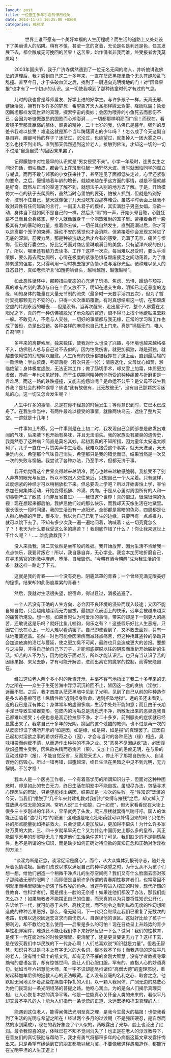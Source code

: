 ```yaml
---
layout: post
title: 一位医生多年手淫的惨烈经历
date: 2014-11-24 10:25:00 +0800
categories: 戒邪淫
---
```


　　　     世界上谁不愿有一个美好幸福的人生历程呢？而生活的道路上又处处设下了美丽诱人的陷阱。稍有不慎，甚至一念的贪着，无论是名是利还是色，任其发展下去，都会酿成无可挽回的苦果！这苦果，始作俑者非我而谁，终受报者舍我莫属呵！
　　2003年国庆节，我于广济寺偶然遇到了一位无名无闻的老人，并听他讲说佛法的道理后，我才感到自己这二十多年来，一直在茫茫黑夜里像个无头苍蝇般乱飞乱撞。直至今日，才于头破血流之后，找到了一扇通向光明境地的门！对“因缘果报”也才有了一个初步的认识。这一切使我嗅到了那种孩童时代才有过的气息。
　　儿时的我也曾是尊师爱友、好学上进的好学生。与许多孩子一样，天真无邪、健康活泼，拥有许多许多的梦想：希望象齐天大圣那样腾云驾雾、降妖除魔；象爱因斯坦那样发现世界的真理，探索宇宙的奥妙；会因为喂养的小鱼死去而悲伤不已；会因为听慷慨激昂的国歌而心潮澎湃……一切都那样明亮而广阔！而现在，看着镜子里那具羸弱的躯体，颓丧的精神，二十七岁的我，仿佛已是暮年。强烈的反差令我难以接受！难道这就是那个当年踌躇满志的少年吗？！怎么成了今天这副自暴自弃、龌龊可怜的样子？迷茫过，沉沦过，也绝望过，就象掉入一团大雾之中，怎么也找不到出路。直到那天偶然遇到这位老人，接触到佛法，才知这一切的一切不过是“自造自受”的因因果果罢了。
　　记得朦胧中对性最早的认识就是“男女授受不亲”。小学一年级时，连男女生之间说句话，借块橡皮，都会马上在班里引起一场轩然大波。当时就因怕同学的孤立与嘲讽，而再不敢与邻家的小女孩来往了，甚至连见了面都低头走过，心里还紧张的要命。之后，慢慢随着年龄的增长，就越来越在乎这方面的事情，越是不懂就越是好奇。既然从正当的渠道了解不到，就想法子从别的地方去了解。于是，开始模仿大一点的孩子去爬厕所，虽然当时心里怕的要死，怕被人抓到，但就是特别好奇，控制不住自己，整天就像饿了几天没吃东西那样难受。虽然平时表面上丝毫不敢对异性有任何越轨的言行，一副正人君子的模样，其实满肚子男盗女娼。淫欲一动，身体当下就如同不是自己的一样，然后头“嗡”的一声，开始头晕目眩，心脏狂跳不已而且全身痉挛，整个人就像置身于一个闷热难耐的笼子里。紧接着会有一股极其有力的暴动的力量，推着你去做，一切任其自然发生，直到高潮过后，你才可以逃离那个笼子的束缚，躁动不安的感觉也才会消除。但紧接着你会发现又掉进了无底的深渊，筋疲力尽。那是种被洗劫之后才会有的感受，充满了无奈、痛苦与懊悔，但已是行囊空空。好比乞丐面对商店里琳琅满目的美食，只有望洋兴叹的份儿了。所以，哪里还有精力去读书、工作？这样一次次，每当难以忍受时，要么手淫缓解，要么再去爬女厕所，心情在极度的紧张恐惧与颓废疲乏之间动荡着。为了维持刺激的强度，又只得利用一切时机去搜罗色情小说与淫秽光盘。诸种难以见人的丑态丑行，真如老师所言“如饿狗啃骨头，越啃越饿，越饿越啃”。
　　如此恶性循环中，那颗扭曲变态的心充满了饥渴、焦虑、恐惧、躁动与颓丧，真的难有片刻的清凉与自在！但又放不下，明知在透支生命，明知已走近悬崖的边缘，明知身体的能量在大量无节制的流失（最多时一天要手淫四五次），但为了暂时安抚那颗无力不安的心，只得一次次重蹈覆辙。有时真想结束这一切，在那颓废空虚的片刻永远的睡去……但是没有。当再次醒来，走出屋子时，整个人暴露在太阳光之下，真的有一种仿佛被脱光了示众般的窘迫，恨不得马上找个地缝钻进去躲一躲。不敢见人，不愿与人交往，一切好的事情都与我无缘，正常的学习和工作也成了苦役，总是出岔错。各种各样的麻烦也自己找上门来。真是“祸福无门，唯人自召”啊！
　　多年来的离群索居，独来独往，使我对什么也没了兴趣，与环境也越来越格格不入，仿佛别人总与自己过不去似的。因为怕受伤害，就更加孤独，越是孤独，就越要依赖性的幻想聊以自慰。人生所有的快乐都被我押在了这上面，直到最后输的一败涂地：学业荒废，考研落榜（有次只差一分）；情感退化，父母忧心如焚，濒临绝望；身体极度虚脱，无法正常工作；做了肠切手术，却又雪上加霜，体质更加虚弱，养病一年也未见好转。而于生病期间精神肉体所受的种种痛苦与折磨更是一言难尽。而这一路的跌跌撞撞，又能去抱怨谁呢？是命运不公平？是父母不该生我养我？是社会的种种误导？佛说“此有故彼有，此无故彼无”，没有自己那颗贪淫迷乱的心，这一切又怎会发生呢？！
　　人生中许多的事情，总是在你不经意的时候发生；等你意识到时，它已木已成舟了。在我生命当中，有两件最难以接受的事情，就像两块乌云，遮住了整片天空。一遮就是十几年！
　　一件事如上所叙。另一件事则是在上初二时，我发现自己会阴部总是散发出难闻的气味，后来腋下也开始有臭味，并且无法消失。我的家族没有腋臭的遗传史，我竟然患了这种病？简直是莫名其妙。起初我真的不知所措，因为童年太安逸太顺利了，几乎一直在一片赞美声中生活着。我难以接受这个事实，就天天洗澡，天天换洗内衣，希望那个气味自己消失，希望那只是我的错觉而已，结果当然是一次又一次的失败与懊恼。我尝试了各种办法，乃至手术，但都无济于事。
　　我开始觉得这个世界变得越来越阴冷，而心也越来越敏感脆弱。我接受不了别人异样的眼光与反应，所以不敢跟人交往亲近，只想自己一个人呆着。只有这样，过度绷紧的神经才可以稍稍放松下来。但总要去上学吧？所以开始害怕上学，害怕参加任何集体活动，开始变得孤僻、冷漠、内向。于是从心里对周围所有的人和一切事物产生了敌意（而非反省自过）——我恨这个世界！真的恨过，很深很深的仇视！现在想起来都后怕。我妒忌他们过的那么快乐，而我却天天像生活在地狱里。很长很长一段时间里，我的生活没有一点阳光，全部都是黑暗的色彩，四周都是让人揪心地痛的声音。很多次，我以为自己已到了生的边缘，只要再有一点点推力，就可以跳下去了。不知有多少次我一遍一遍地问着，呐喊着：这一切究竟怎么了？！老天为什么要我受这么多的痛苦？！我到底作错了什么？！你让我来这世上干什么呢？！……谁能救救我？！
　　没人来救我，第二天依然是坐牢般的难捱。我开始放弃，因为生活不肯给我一点点快乐，我要背叛它！所以，我自暴自弃，无心学业。我变本加厉地折磨自己，在寻求感官的刺激中麻痹、堕落、自我毁伤。“今朝有酒今朝醉”成为我生活的信条！就这样一路走了下去。
　　这就是我的青春——一个没有亮色、阴霾笼罩的青春；一个曾经充满无限美好的憧憬，结果却如此伤痕累累的青春！
　　然后，我就对生活很失望，恨宿命，得过且过，消极逃避了。
　　一个人若没有正确的人生方向，必会因不良环境的浸染而误入歧途；又因不能自知自觉，只会越陷越深而无力自拔。最初那点表面上的快乐，迟早会被越来越深的痛苦所淹没。想一想，如果当时认为可爱乐的事情，带来的却是下一刻更大的痛苦，还敢说这是乐吗？就好比鱼儿咬钩，何乐之有？！这些假乐好比人生恶疮，只因它们长在心上，一般人难以看清罢了。自己即使看到了，又不敢去面对，只有一味地覆藏遮盖。虽然一时也可能会因麻痹而减轻点痛苦，但这种掩耳盗铃的举动只会加速疮痈的溃烂与蔓延，使之更加臭不可闻，最终也只会造成更大的苦报。要想与之决裂，非得自己给自己下刀子，才能彻底摆脱以往的阴影而重新开始崭新的生活。知苦的人不为苦，因为他敢于面对苦，所以才能认识苦。也只有当认识了苦的因缘果报、来龙去脉，才有可能开解苦，进而出离它的魔掌的控制，而得安隐自在。
　　经过这位老人两个多小时的斥责开示，并毫不客气地指出了我二十多年来的无力之所在——众生于生死苦海中浮浮沉沉轮回不止，皆因这一念的贪执（淫欲），迷而不觉。之后，我才首度从茫茫黑暗中见到了光明，见到了自己从前的种种造作是多么的愚痴可悲！纵情性欲“近则损身败命，远则招坠地狱”。远的虽还未看到，近的我已是深有体会：身体常年的虚弱多病，生活中处处不能如意；而且由于长期手淫已导致生殖器变形，包皮内的污垢总是洗也洗不净，所散发出来的恶臭连我自己都难以接受；小便也总是沥沥拉拉尿不净，才二十多岁，前列腺炎的症状就已经显露出来了。我拿自己十多年的光阴，换回的这个残酷的教训，也不过是再一次的从反面印证了佛所开示的“如是因，如是缘，如是果，如是报”的真理罢了。正因自己起初对淫欲之事的希求好奇之心（因），才会与当时的各种恶法（缘）相应，臭味相投而纠缠不清，从而造作出种种的不净之业。又“恶臭不尽因纵欲”故，必因淫欲炽盛而生臭秽，因纵欲失精而患病苦（果）。又加上自己的愚痴无明，在与果的互动过程中（报），不能自觉反省，反而怨天尤人，停止不了那颗自伤伤人、自误误他的伤毁心。所以一错再错，越堕越深，终日生活在黑暗之中见不到光明，无力解脱。不苦才怪！
　　我本人是一个医务工作者，一个有着高学历的所谓知识分子，但面对这种种困惑时，却是如此的苍白无力，终日生活在阴影中不能自拔。虽想尽办法，包括寻求心理医生的帮助，只希望能找出病因，结果却是一次次的失败。在“性知识”泛滥的今天，当我们“摆脱了”几千年来封建礼教对我们的“束缚与摧残”之后，却又掉入了性放纵与性无能的深渊。常听人说“三十如狼，四十如虎”，但大家看看现在大街上很多三十岁刚过的年轻人，早早就秃了头发，爬三层楼就累得气喘吁吁。国人的体能正面临着“油尽灯枯”的窘迫！这难道是吃点壮阳药就可以补得回来的吗？只怕所补的那点能量犹如捧薪救火，只会促使人更加放纵，更加得不偿失！为什么许多家财万贯的大款，三、四十岁就早早夭亡？又为什么中国历史上那么多的皇帝，真正能颐享天年的却寥寥无几？难道他们生活条件差吗？可见，我们缺少的不是物质条件，也不是所谓的性知识，而是缺少如何正确对待淫欲的真知正念和正确对治淫欲的方法！
　　“谈淫为断是正念，谈淫促淫是魔心”。而今，从大众媒体到报刊杂志，随处充斥着色情垃圾。当我们孜孜以求以满足自己的种种欲望之时，为什么从不为孩子们想一想，给他们创造一个稍微干净点儿的生存空间呢？我们又有什么脸面去面对孩子那纯洁无邪的眼睛？！而即便是当前许多所谓的青春期性教育者们，也常常因不明就里而稀里糊涂地扮演了性教唆的角色。当避孕套进入校园的时候，现代所谓的性教育、性科学者们，竟是摆出一脸的无奈相！如果连他们都没了办法，那我们能怎么办？！如果施教者不能摆正自己的位置，而天真的以为只要将性知识公开化，告诉给下一代，就可防患于未然、高枕无忧，而不能令之看到纵欲无度的性幻想所造成的种种苦果恶报，那么，毫无疑问，下一代只会继续走我们已重复了无数次的老路，仍难以逃脱因迷恋贪求而自伤伤人、自误误他的误区。这就好比给了孩子一把利刃，却不教给他怎么使用——后果是多么的可怕！现在日益呈上升趋势的青少年性犯罪案件，难道还不能让我们停下来好好反思一下么？试问：我们的性教育，是使下一代在面对性的时候更理智、更清醒了，还是更贪婪更无力了？这样下去，是在毁灭我们中华民族的下一代身心啊！人们总喜欢说“知识就是力量”。但若无智慧，知识只不过是书本上有字无义的大名词，根本救不了你！而我遇见的这位平凡的老人，没有博士硕士的纸文凭，却有无坚不摧的金刚大智慧；没有学者教授寻章摘句的虚语妄言，却有惊憾世间，能让人们心服口服，罕有的、直指人心的妙语真句。犹如当年六祖慧能大师，虽一字不识却能尽扫诸位“高僧大德”的歪理邪说，重树起释加牟尼佛的拯救人心的正法眼藏。老人没有丝毫的名利之心、取舍之念，他默默无闻地关怀着那些在痛苦中挣扎的人们，以一颗人我同体、广阔无边的慈悲心为他们民现出一条光明坦荡的菩提之路。他呕心沥血，为的是向人们揭示真理实相，让人心恢复本然的清净平等。他是一位能真心关怀全人类的未来的，看似平凡却又最不平凡的人！能为人们指示一条觉悟的正道，永远宏扬和捍卫真理的人！
　　能遇到这位老人，能得闻佛法光明至真之理，是我今生最大的福报！也使我看到了生活的光明与希望之所在！经过两个多月的过渡期（不是强压硬忍，是自然而然的水到渠成），现在的我好象变了个人似的，两眼露出了光华，脸上也泛出了红润。最令我惊喜的是，体味已在不知不觉间消失了！也正是在老人的淳淳教导下，在善友们的真切鼓励与帮助下，我才有勇气将郁积多年的心病借这篇文章发露忏悔出来。只是希望有缘读到它的朋友都能以我为鉴，不要像我这样愚痴造作，都能行在光明平坦的人生正道上！